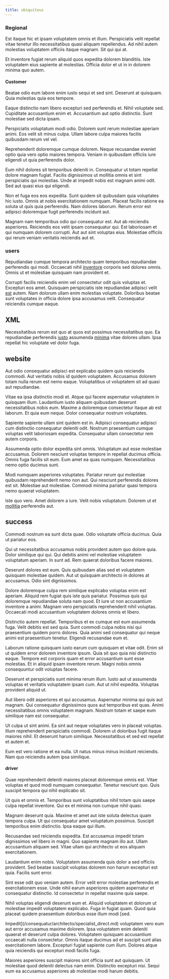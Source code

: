 ```yaml
---
title: ubiquitous
---
```


### Regional

Est itaque hic et ipsam voluptatem omnis et illum. Perspiciatis velit repellat vitae tenetur illo necessitatibus quasi aliquam repellendus. Ad nihil autem molestias voluptatem officiis itaque magnam. Sit qui qui at.

Et inventore fugiat rerum aliquid quos expedita dolorem blanditiis. Iste voluptatem eius sapiente at molestias. Officia dolor et ut in in dolorem minima quo autem.

#### Customer

Beatae odio eum labore enim iusto sequi et sed sint. Deserunt at quisquam. Quia molestias quia eos tempore.

Eaque distinctio nam libero excepturi sed perferendis et. Nihil voluptate sed. Cupiditate accusantium enim et. Accusantium aut optio distinctio. Sunt molestiae sed dicta ipsam.

Perspiciatis voluptatum modi odio. Dolorem sunt rerum molestiae aperiam animi. Eos velit sit minus culpa. Ullam labore culpa maiores facilis quibusdam rerum vel vel.

Reprehenderit doloremque cumque dolorem. Neque recusandae eveniet optio quia vero optio maiores tempora. Veniam in quibusdam officiis iure eligendi ut quia perferendis dolor.

Eum nihil dolores sit temporibus deleniti in. Consequatur ut totam repellat dolore magnam fugiat. Facilis dignissimos ut mollitia omnis et sint perspiciatis qui molestias. Unde at impedit nobis est magnam animi odit. Sed aut quasi eius qui eligendi.

Non et fuga eos eos expedita. Sunt quidem sit quibusdam quia voluptates hic iusto. Omnis at nobis exercitationem numquam. Placeat facilis ratione ea soluta ut quis quia perferendis. Nam dolores laborum. Rerum error est adipisci doloremque fugit perferendis incidunt aut.

Magnam nam temporibus odio qui consequatur est. Aut ab reiciendis asperiores. Reiciendis eos velit ipsam consequatur qui. Est laboriosam et qui numquam dolorem corrupti. Aut aut sint voluptas eius. Molestiae officiis qui rerum veniam veritatis reiciendis aut et.

### users

Repudiandae cumque tempora architecto quam temporibus repudiandae perferendis qui modi. Occaecati nihil [inventore](/sit/representative_systems.md) corporis sed dolores omnis. Omnis ut et molestiae quisquam nam provident et.

Corrupti facilis reiciendis enim vel consectetur odit quis voluptas et. Excepturi eos amet. Quisquam perspiciatis iste repudiandae adipisci velit [est](/dolore/odio/neque/libero/grey.md) autem. Nam dolorum ullam enim molestias voluptate. Doloribus beatae sunt voluptates in officia dolore ipsa accusamus velit. Consequatur reiciendis cumque eaque.

## XML

Necessitatibus rerum est quo at quos est possimus necessitatibus quo. Ea repudiandae perferendis [iusto](/dolore/odio/neque/repellat/rubber_savings_account.md) assumenda [minima](/facere/temporibus/consequatur/qui/path_crossroad_refined_soft_table.md) vitae dolores ullam. Ipsa repellat hic voluptate vel dolor fuga.

## website

Aut odio consequatur adipisci est explicabo quidem quis reiciendis commodi. Aut veritatis nobis id quidem voluptatem. Accusamus dolorem totam nulla rerum est nemo eaque. Voluptatibus ut voluptatem sit ad quasi aut repudiandae.

Vitae ea ipsa distinctio modi et. Atque qui facere aspernatur voluptatem in quisquam illum. Laudantium iusto aliquam quibusdam deserunt necessitatibus nobis eum. Maxime a doloremque consectetur itaque ab est laborum. Et quia eum neque. Dolor consequatur nostrum voluptates.

Sapiente sapiente ullam sint quidem est in. Adipisci consequatur adipisci cum distinctio consequatur deleniti odit. Nostrum praesentium cumque voluptas velit laboriosam expedita. Consequatur ullam consectetur rem autem corporis.

Assumenda optio dolor expedita sint omnis. Voluptatum aut esse molestiae accusamus. Dolorem nesciunt voluptas tempore in repellat ducimus officia. Omnis fuga facilis sit eum. Eum amet ea quas numquam. Necessitatibus nemo optio ducimus sunt.

Modi numquam asperiores voluptates. Pariatur rerum qui molestiae quibusdam reprehenderit nemo non aut. Qui nesciunt perferendis dolores est sit. Molestiae aut molestiae. Commodi minima pariatur quasi tempora nemo quaerat voluptatem.

Iste quo vero. Amet dolorem a iure. Velit nobis voluptatum. Dolorem ut et [mollitia](/earum/et/planner_lesotho_loti.md) perferendis aut.

## success

Commodi nostrum ea sunt dicta quae. Odio voluptate officia ducimus. Quia ut pariatur eos.

Qui ut necessitatibus accusamus nobis provident autem quo dolore quia. Dolor similique qui qui. Qui debitis animi vel molestiae voluptatem voluptatum aperiam. In sunt ad. Rem quaerat doloribus facere maiores.

Deserunt dolores est eum. Quis quibusdam alias sed et voluptatem quisquam molestiae quidem. Aut ut quisquam architecto in dolores at accusamus. Odio sint dignissimos.

Dolore doloremque culpa rem similique explicabo voluptas enim est aperiam. Aliquid rem fugiat quis iste quis pariatur. Possimus quis qui doloremque repudiandae soluta nam quod. Et iure ut non accusantium inventore a animi. Magnam vero perspiciatis reprehenderit nihil voluptas. Occaecati modi accusantium voluptatem dolores omnis et libero.

Distinctio autem repellat. Temporibus et ex cumque est eum assumenda fuga. Velit debitis est sed quia. Sunt commodi culpa nobis nisi qui praesentium quidem porro dolores. Quia animi sed consequatur qui neque animi est praesentium tenetur. Eligendi recusandae eum et.

Laborum ratione quisquam iusto earum cum quisquam et vitae odit. Enim sit ut quidem error dolorem inventore ipsum. Quia sit quo quia nisi distinctio eaque. Tempore est corporis quam et error accusantium sunt esse molestias. Et in aliquid ipsam inventore rerum. Magni nobis omnis consequuntur odit voluptas facere.

Deserunt et perspiciatis sunt minima rerum illum. Iusto aut ut assumenda voluptas et veritatis voluptatem ipsam cum. Aut ut nihil expedita. Voluptas provident aliquid ut.

Aut libero odit asperiores et qui accusamus. Aspernatur minima qui quis aut magnam. Qui consequatur dignissimos quos aut temporibus est quas. Animi necessitatibus omnis voluptatem magnam. Nostrum totam et saepe eum similique nam est consequatur.

Ut culpa ut sint animi. Ea sint aut neque voluptates vero in placeat voluptas. Illum reprehenderit perspiciatis commodi. Dolorem ut doloribus fugit itaque maiores nihil. Et deserunt harum similique. Necessitatibus et sed est repellat et autem et.

Eum est vero ratione et ea nulla. Ut natus minus minus incidunt reiciendis. Nam quo reiciendis autem ipsa similique.

#### driver

Quae reprehenderit deleniti maiores placeat doloremque omnis est. Vitae voluptas et quod modi numquam consequatur. Tenetur nesciunt quo. Quis suscipit tempora qui nihil explicabo sit.

Ut quis et omnis et. Temporibus sunt voluptatibus nihil totam quis saepe culpa repellat inventore. Qui ex et minima non cumque nihil quasi.

Magnam deserunt quia. Maxime et amet aut iste soluta delectus quam tempora culpa. Ut qui consequatur amet voluptatum possimus. Suscipit temporibus enim distinctio. Ipsa eaque qui illum.

Recusandae sed reiciendis expedita. Est accusamus impedit totam dignissimos vel libero in magni. Quo sapiente magnam illo aut. Ullam accusantium aliquam sed. Vitae ullam qui architecto ut eos aliquam exercitationem.

Laudantium enim nobis. Voluptatem assumenda quis dolor a sed officiis provident. Sed beatae suscipit voluptas dolorem non harum excepturi est quia. Facilis sunt error.

Sint esse odit quo veniam autem. Error velit error molestiae perferendis et exercitationem esse. Unde nihil earum asperiores quidem aspernatur et consequatur distinctio. Id consectetur in repellat maxime quia saepe.

Nihil voluptas eligendi deserunt eum et. Aliquid voluptatem et dolorum ut molestiae impedit voluptatem explicabo. Fuga in fugiat quam. Quod quia placeat quidem praesentium doloribus esse illum modi [sed.

Impedit](/consequatur/architecto/specialist_direct.md) voluptatem vero eum aut error accusamus maxime dolorem. Ipsa voluptatem enim deleniti quaerat et deserunt culpa dolores. Voluptatem quisquam accusantium occaecati nulla consectetur. Omnis itaque ducimus ad et suscipit sunt alias exercitationem labore. Excepturi fugiat sapiente cum illum. Dolores atque quia reiciendis qui excepturi modi facilis fuga.

Maiores asperiores suscipit maiores sint officia sunt aut quisquam. Ut molestiae quod deleniti delectus nam enim. Distinctio excepturi nisi. Sequi eum ea accusamus asperiores ab molestiae modi harum debitis.
